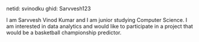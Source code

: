 netid: svinodku
ghid: Sarvvesh123

I am Sarvvesh Vinod Kumar and I am junior studying Computer Science. I am interested in data analytics and would like to participate in a project that would be a basketball championship predictor.
